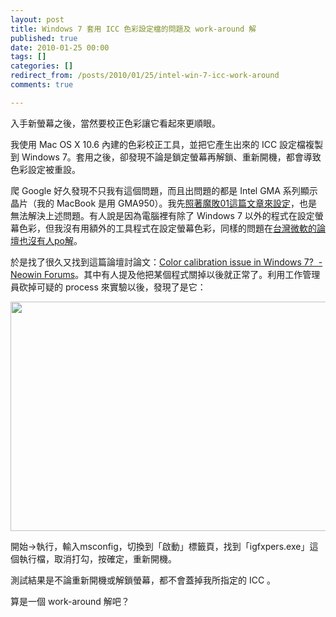 ```yaml
---
layout: post
title: Windows 7 套用 ICC 色彩設定檔的問題及 work-around 解
published: true
date: 2010-01-25 00:00
tags: []
categories: []
redirect_from: /posts/2010/01/25/intel-win-7-icc-work-around
comments: true

---
```


入手新螢幕之後，當然要校正色彩讓它看起來更順眼。

我使用 Mac OS X 10.6 內建的色彩校正工具，並把它產生出來的 ICC 設定檔複製到 Windows 7。套用之後，卻發現不論是鎖定螢幕再解鎖、重新開機，都會導致色彩設定被重設。

爬 Google 好久發現不只我有這個問題，而且出問題的都是 Intel GMA 系列顯示晶片（我的 MacBook 是用 GMA950）。我先<a href="http://www.mobile01.com/topicdetail.php?f=256&amp;t=1345013&amp;p=1">照著魔敗01這篇文章來設定</a>，也是無法解決上述問題。有人說是因為電腦裡有除了 Windows 7 以外的程式在設定螢幕色彩，但我沒有用額外的工具程式在設定螢幕色彩，同樣的問題在<a href="http://social.answers.microsoft.com/Forums/zh-TW/w7desktopzhtw/thread/1fd88d44-3bf7-4f53-b45e-82d2f10f3519">台灣微軟的論壇也沒有人po解</a>。

於是找了很久又找到這篇論壇討論文：<a href="http://www.neowin.net/forum/topic/808104-color-calibration-issue-in-windows-7/page__view__findpost__p__591452864?s=9edb3d46a5f64ab8905decff82b26b65">Color calibration issue in Windows 7?  - Neowin Forums</a>。其中有人提及他把某個程式關掉以後就正常了。利用工作管理員砍掉可疑的 process 來實驗以後，發現了是它：

<a href="http://chitsaou.files.wordpress.com/2010/01/intel-utility.png"><img class="size-full wp-image-943" title="Intel-Utility" src="http://chitsaou.files.wordpress.com/2010/01/intel-utility.png" alt="" width="585" height="367" /></a>

開始→執行，輸入msconfig，切換到「啟動」標籤頁，找到「igfxpers.exe」這個執行檔，取消打勾，按確定，重新開機。

測試結果是不論重新開機或解鎖螢幕，都不會蓋掉我所指定的 ICC 。

算是一個 work-around 解吧？
